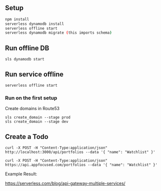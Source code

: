## Setup

```bash
npm install
serverless dynamodb install
serverless offline start
serverless dynamodb migrate (this imports schema)
```

## Run offline DB

```
sls dynamodb start
```

## Run service offline

```bash
serverless offline start
```

### Run on the first setup

Create domains in Route53

```
sls create_domain --stage prod
sls create_domain --stage dev
```

## Create a Todo

```
curl -X POST -H "Content-Type:application/json" http://localhost:3000/api/portfolios --data '{ "name": "Watchlist" }'

curl -X POST -H "Content-Type:application/json" https://api.appfocused.com/portfolios --data '{ "name": "Watchlist" }'
```

Example Result:

https://serverless.com/blog/api-gateway-multiple-services/
